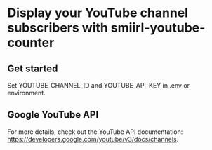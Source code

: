 # Display your YouTube channel subscribers with smiirl-youtube-counter

## Get started



Set YOUTUBE_CHANNEL_ID and YOUTUBE_API_KEY in .env or environment.

## Google YouTube API

For more details, check out the YouTube API documentation: https://developers.google.com/youtube/v3/docs/channels.